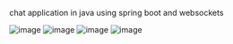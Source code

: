 chat application in java using spring boot and websockets

![image](https://github.com/user-attachments/assets/fdc00e55-4d6c-41a0-93f5-f742d93dca64)
![image](https://github.com/user-attachments/assets/3b596a2a-773f-415b-9e1f-ae9fc0220828)
![image](https://github.com/user-attachments/assets/1b787cf0-f296-499c-a58b-5dcce5cf9d34)
![image](https://github.com/user-attachments/assets/dbd5d8e8-c0ab-4cec-8ad8-815319e6066e)
